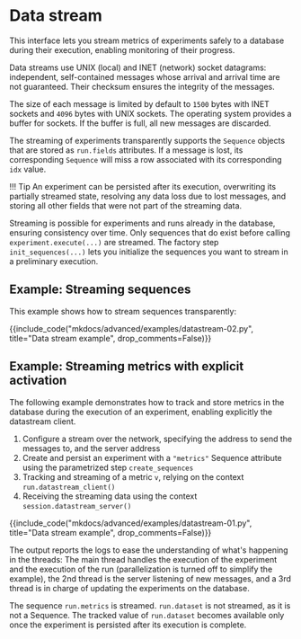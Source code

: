 # Data stream
This interface lets you stream metrics of experiments safely to a database during their execution, enabling monitoring of their progress.

Data streams use UNIX (local) and INET (network) socket datagrams: independent, self-contained messages whose arrival and arrival time are not guaranteed. Their checksum ensures the integrity of the messages.

The size of each message is limited by default to `1500` bytes with INET sockets and `4096` bytes with UNIX sockets.
The operating system provides a buffer for sockets. If the buffer is full, all new messages are discarded.

The streaming of experiments transparently supports the `Sequence` objects that are stored as `run.fields` attributes.
If a message is lost, its corresponding `Sequence` will miss a row associated with its corresponding `idx` value.

!!! Tip
    An experiment can be persisted after its execution, overwriting its partially streamed state, resolving any data loss due to lost messages, and storing all other fields that were not part of the streaming data.

Streaming is possible for experiments and runs already in the database, ensuring consistency over time.
Only sequences that do exist before calling `experiment.execute(...)` are streamed.
The factory step `init_sequences(...)` lets you initialize the sequences you want to stream in a preliminary execution.


## Example: Streaming sequences

This example shows how to stream sequences transparently:

{{include_code("mkdocs/advanced/examples/datastream-02.py", title="Data stream example", drop_comments=False)}}

## Example: Streaming metrics with explicit activation

The following example demonstrates how to track and store metrics in the database during the execution of an experiment,
enabling explicitly the datastream client.

1. Configure a stream over the network, specifying the address to send the messages to, and the server address
2. Create and persist an experiment with a `"metrics"` Sequence attribute using the parametrized step `create_sequences`
3. Tracking and streaming of a metric `v`, relying on the context `run.datastream_client()`
4. Receiving the streaming data using the context `session.datastream_server()`

{{include_code("mkdocs/advanced/examples/datastream-01.py", title="Data stream example", drop_comments=False)}}

The output reports the logs to ease the understanding of what's happening in the threads: The main thread handles the execution of the experiment and the execution of the run (parallelization is turned off to simplify the example), the 2nd thread is the server listening of new messages, and a 3rd thread is in charge of updating the experiments on the database.

The sequence `run.metrics` is streamed. `run.dataset` is not streamed, as it is not a Sequence. The tracked value of `run.dataset` becomes available only once the experiment is persisted after its execution is complete.